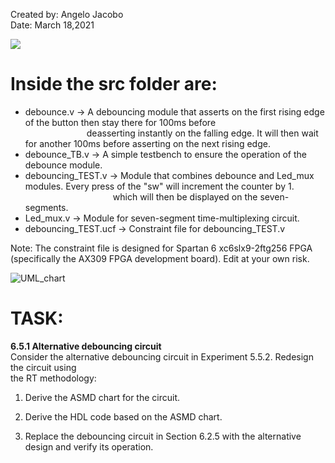 Created by: Angelo Jacobo  
Date: March 18,2021  

[![](https://user-images.githubusercontent.com/87559347/126088428-bb46ac5e-3cb7-46e5-af15-07fd6caccc48.png )](https://youtu.be/F9giVyWyruE )

# Inside the src folder are:  
* debounce.v -> A debouncing module that asserts on the first rising edge of the button then stay there for 100ms before  
 &emsp;&emsp;&emsp;&emsp;&emsp;&emsp;&emsp;deasserting instantly on the falling edge. It will then wait for another 100ms before asserting on the next rising edge.  
* debounce_TB.v -> A simple testbench to ensure the operation of the debounce module.   
* debouncing_TEST.v -> Module that combines debounce and Led_mux modules. Every press of the "sw" will increment the counter by 1.  
 &emsp;&emsp;&emsp;&emsp;&emsp;&emsp;&emsp;&emsp;&emsp;&emsp;which will then be displayed on the seven-segments.   
* Led_mux.v -> Module for seven-segment time-multiplexing circuit.   
* debouncing_TEST.ucf -> Constraint file for debouncing_TEST.v   

Note: The constraint file is designed for Spartan 6 xc6slx9-2ftg256 FPGA (specifically the AX309 FPGA development board). Edit at your own risk.

![UML_chart](https://user-images.githubusercontent.com/87559347/126088550-1017673d-1081-4b59-b477-11082e92336b.jpg)


# TASK:
**6.5.1 Alternative debouncing circuit**  
Consider the alternative debouncing circuit in Experiment 5.5.2. Redesign the circuit using  
the RT methodology:  

1. Derive the ASMD chart for the circuit.

2. Derive the HDL code based on the ASMD chart.

3. Replace the debouncing circuit in Section 6.2.5 with the alternative design and verify
its operation. 
